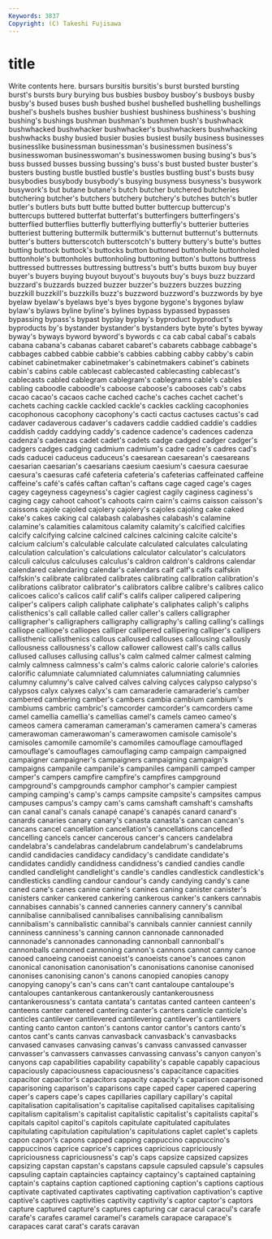 ```yaml
---
Keywords: 3837 
Copyright: (C) Takeshi Fujisawa
---
```


# title

Write contents here.
 bursars bursitis bursitis's burst bursted bursting
burst's bursts bury burying bus busbies busboy busboy's busboys busby
busby's bused buses bush bushed bushel bushelled bushelling bushellings bushel's
bushels bushes bushier bushiest bushiness bushiness's bushing bushing's bushings bushman
bushman's bushmen bush's bushwhack bushwhacked bushwhacker bushwhacker's bushwhackers bushwhacking bushwhacks
bushy busied busier busies busiest busily business businesses businesslike businessman
businessman's businessmen business's businesswoman businesswoman's businesswomen busing busing's bus's buss
bussed busses bussing bussing's buss's bust busted buster buster's busters
busting bustle bustled bustle's bustles bustling bust's busts busy busybodies
busybody busybody's busying busyness busyness's busywork busywork's but butane butane's
butch butcher butchered butcheries butchering butcher's butchers butchery butchery's butches
butch's butler butler's butlers buts butt butte butted butter buttercup
buttercup's buttercups buttered butterfat butterfat's butterfingers butterfingers's butterflied butterflies butterfly
butterflying butterfly's butterier butteries butteriest buttering buttermilk buttermilk's butternut butternut's
butternuts butter's butters butterscotch butterscotch's buttery buttery's butte's buttes butting
buttock buttock's buttocks button buttoned buttonhole buttonholed buttonhole's buttonholes buttonholing
buttoning button's buttons buttress buttressed buttresses buttressing buttress's butt's butts
buxom buy buyer buyer's buyers buying buyout buyout's buyouts buy's
buys buzz buzzard buzzard's buzzards buzzed buzzer buzzer's buzzers buzzes
buzzing buzzkill buzzkill's buzzkills buzz's buzzword buzzword's buzzwords by bye
byelaw byelaw's byelaws bye's byes bygone bygone's bygones bylaw bylaw's
bylaws byline byline's bylines bypass bypassed bypasses bypassing bypass's bypast
byplay byplay's byproduct byproduct's byproducts by's bystander bystander's bystanders byte
byte's bytes byway byway's byways byword byword's bywords c ca
cab cabal cabal's cabals cabana cabana's cabanas cabaret cabaret's cabarets
cabbage cabbage's cabbages cabbed cabbie cabbie's cabbies cabbing cabby cabby's
cabin cabinet cabinetmaker cabinetmaker's cabinetmakers cabinet's cabinets cabin's cabins cable
cablecast cablecasted cablecasting cablecast's cablecasts cabled cablegram cablegram's cablegrams cable's
cables cabling caboodle caboodle's caboose caboose's cabooses cab's cabs cacao
cacao's cacaos cache cached cache's caches cachet cachet's cachets caching
cackle cackled cackle's cackles cackling cacophonies cacophonous cacophony cacophony's cacti
cactus cactuses cactus's cad cadaver cadaverous cadaver's cadavers caddie caddied
caddie's caddies caddish caddy caddying caddy's cadence cadence's cadences cadenza
cadenza's cadenzas cadet cadet's cadets cadge cadged cadger cadger's cadgers
cadges cadging cadmium cadmium's cadre cadre's cadres cad's cads caducei
caduceus caduceus's caesarean caesarean's caesareans caesarian caesarian's caesarians caesium caesium's
caesura caesurae caesura's caesuras café cafeteria cafeteria's cafeterias caffeinated caffeine
caffeine's café's cafés caftan caftan's caftans cage caged cage's cages
cagey cageyness cageyness's cagier cagiest cagily caginess caginess's caging cagy
cahoot cahoot's cahoots cairn cairn's cairns caisson caisson's caissons cajole
cajoled cajolery cajolery's cajoles cajoling cake caked cake's cakes caking
cal calabash calabashes calabash's calamine calamine's calamities calamitous calamity calamity's
calcified calcifies calcify calcifying calcine calcined calcines calcining calcite calcite's
calcium calcium's calculable calculate calculated calculates calculating calculation calculation's calculations
calculator calculator's calculators calculi calculus calculuses calculus's caldron caldron's caldrons
calendar calendared calendaring calendar's calendars calf calf's calfs calfskin calfskin's
calibrate calibrated calibrates calibrating calibration calibration's calibrations calibrator calibrator's calibrators
calibre calibre's calibres calico calicoes calico's calicos calif calif's califs
caliper calipered calipering caliper's calipers caliph caliphate caliphate's caliphates caliph's
caliphs calisthenics's call callable called caller caller's callers calligrapher calligrapher's
calligraphers calligraphy calligraphy's calling calling's callings calliope calliope's calliopes calliper
callipered callipering calliper's callipers callisthenic callisthenics callous calloused callouses callousing
callously callousness callousness's callow callower callowest call's calls callus callused
calluses callusing callus's calm calmed calmer calmest calming calmly calmness
calmness's calm's calms caloric calorie calorie's calories calorific calumniate calumniated
calumniates calumniating calumnies calumny calumny's calve calved calves calving calyces
calypso calypso's calypsos calyx calyxes calyx's cam camaraderie camaraderie's camber
cambered cambering camber's cambers cambia cambium cambium's cambiums cambric cambric's
camcorder camcorder's camcorders came camel camellia camellia's camellias camel's camels
cameo cameo's cameos camera cameraman cameraman's cameramen camera's cameras camerawoman
camerawoman's camerawomen camisole camisole's camisoles camomile camomile's camomiles camouflage camouflaged
camouflage's camouflages camouflaging camp campaign campaigned campaigner campaigner's campaigners campaigning
campaign's campaigns campanile campanile's campaniles campanili camped camper camper's campers
campfire campfire's campfires campground campground's campgrounds camphor camphor's campier campiest
camping camping's camp's camps campsite campsite's campsites campus campuses campus's
campy cam's cams camshaft camshaft's camshafts can canal canal's canals
canapé canapé's canapés canard canard's canards canaries canary canary's canasta
canasta's cancan cancan's cancans cancel cancellation cancellation's cancellations cancelled cancelling
cancels cancer cancerous cancer's cancers candelabra candelabra's candelabras candelabrum candelabrum's
candelabrums candid candidacies candidacy candidacy's candidate candidate's candidates candidly candidness
candidness's candied candies candle candled candlelight candlelight's candle's candles candlestick
candlestick's candlesticks candling candour candour's candy candying candy's cane caned
cane's canes canine canine's canines caning canister canister's canisters canker
cankered cankering cankerous canker's cankers cannabis cannabises cannabis's canned canneries
cannery cannery's cannibal cannibalise cannibalised cannibalises cannibalising cannibalism cannibalism's cannibalistic
cannibal's cannibals cannier canniest cannily canniness canniness's canning cannon cannonade
cannonaded cannonade's cannonades cannonading cannonball cannonball's cannonballs cannoned cannoning cannon's
cannons cannot canny canoe canoed canoeing canoeist canoeist's canoeists canoe's
canoes canon canonical canonisation canonisation's canonisations canonise canonised canonises canonising
canon's canons canopied canopies canopy canopying canopy's can's cans can't
cant cantaloupe cantaloupe's cantaloupes cantankerous cantankerously cantankerousness cantankerousness's cantata cantata's
cantatas canted canteen canteen's canteens canter cantered cantering canter's canters
canticle canticle's canticles cantilever cantilevered cantilevering cantilever's cantilevers canting canto
canton canton's cantons cantor cantor's cantors canto's cantos cant's cants
canvas canvasback canvasback's canvasbacks canvased canvases canvasing canvas's canvass canvassed
canvasser canvasser's canvassers canvasses canvassing canvass's canyon canyon's canyons cap
capabilities capability capability's capable capably capacious capaciously capaciousness capaciousness's capacitance
capacities capacitor capacitor's capacitors capacity capacity's caparison caparisoned caparisoning caparison's
caparisons cape caped caper capered capering caper's capers cape's capes
capillaries capillary capillary's capital capitalisation capitalisation's capitalise capitalised capitalises capitalising
capitalism capitalism's capitalist capitalistic capitalist's capitalists capital's capitals capitol capitol's
capitols capitulate capitulated capitulates capitulating capitulation capitulation's capitulations caplet caplet's
caplets capon capon's capons capped capping cappuccino cappuccino's cappuccinos caprice
caprice's caprices capricious capriciously capriciousness capriciousness's cap's caps capsize capsized
capsizes capsizing capstan capstan's capstans capsule capsuled capsule's capsules capsuling
captain captaincies captaincy captaincy's captained captaining captain's captains caption captioned
captioning caption's captions captious captivate captivated captivates captivating captivation captivation's
captive captive's captives captivities captivity captivity's captor captor's captors capture
captured capture's captures capturing car caracul caracul's carafe carafe's carafes
caramel caramel's caramels carapace carapace's carapaces carat carat's carats caravan
